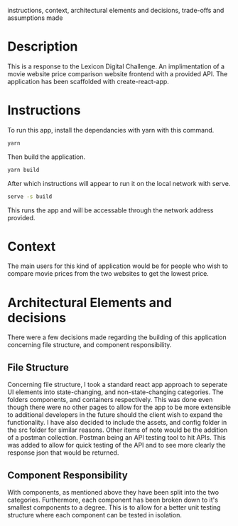  instructions, context, architectural elements and decisions, trade-offs and
assumptions made

# Description
This is a response to the Lexicon Digital Challenge. An implimentation of a movie website price comparison website frontend with a provided API. The application has been scaffolded with create-react-app.

# Instructions
To run this app, install the dependancies with yarn with this command.
```sh
yarn
```
Then build the application. 
```sh
yarn build
```
After which instructions will appear to run it on the local network with serve.
```sh
serve -s build
```
This runs the app and will be accessable through the network address provided.

# Context
The main users for this kind of application would be for people who wish to compare movie prices from the two websites to get the lowest price.

# Architectural Elements and decisions
There were a few decisions made regarding the building of this application concerning file structure, and component responsibility.

## File Structure
Concerning file structure, I took a standard react app approach to seperate UI elements into state-changing, and non-state-changing categories. The folders components, and containers respectively. This was done even though there were no other pages to allow for the app to be more extensible to additional developers in the future should the client wish to expand the functionality. I have also decided to include the assets, and config folder in the src folder for similar reasons.
Other items of note would be the addition of a postman collection. Postman being an API testing tool to hit APIs. This was added to allow for quick testing of the API and to see more clearly the response json that would be returned.

## Component Responsibility
With components, as mentioned above they have been split into the two categories. Furthermore, each component has been broken down to it's smallest components to a degree. This is to allow for a better unit testing structure where each component can be tested in isolation.
